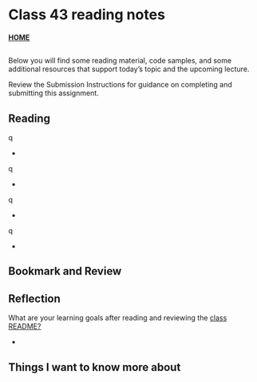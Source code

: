 # Class 43 reading notes

#### [HOME](https://cesarderio.github.io/reading-notes/)

##

Below you will find some reading material, code samples, and some additional resources that support today’s topic and the upcoming lecture.

Review the Submission Instructions for guidance on completing and submitting this assignment.

## Reading

[]()

q

*

q

*



[]()

q

*

q

*






## Bookmark and Review

[]()

[]()

## Reflection

What are your learning goals after reading and reviewing the [class README?](https://codefellows.github.io/code-401-javascript-guide/curriculum/class-06/)

*

## Things I want to know more about
